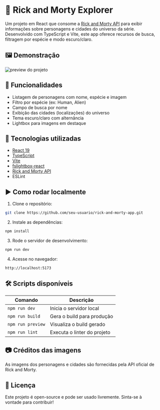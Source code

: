 # 🌌 Rick and Morty Explorer

Um projeto em React que consome a [Rick and Morty API](https://rickandmortyapi.com/) para exibir informações sobre personagens e cidades do universo da série. Desenvolvido com TypeScript e Vite, este app oferece recursos de busca, filtragem por espécie e modo escuro/claro.

## 🖼️ Demonstração

![preview do projeto](./caminho/para/screenshot.png)

## 🚀 Funcionalidades

- Listagem de personagens com nome, espécie e imagem
- Filtro por espécie (ex: Human, Alien)
- Campo de busca por nome
- Exibição das cidades (localizações) do universo
- Tema escuro/claro com alternância
- Lightbox para imagens em destaque

## 🔧 Tecnologias utilizadas

- [React 19](https://react.dev/)
- [TypeScript](https://www.typescriptlang.org/)
- [Vite](https://vitejs.dev/)
- [fslightbox-react](https://fslightbox.com/react)
- [Rick and Morty API](https://rickandmortyapi.com/)
- ESLint

## ▶️ Como rodar localmente

1. Clone o repositório:

```bash
git clone https://github.com/seu-usuario/rick-and-morty-app.git
```

2. Instale as dependências:

```bash
npm install
```

3. Rode o servidor de desenvolvimento:

```bash
npm run dev
```

4. Acesse no navegador:

```
http://localhost:5173
```

## 🛠️ Scripts disponíveis

| Comando         | Descrição                    |
|-----------------|------------------------------|
| `npm run dev`   | Inicia o servidor local       |
| `npm run build` | Gera o build para produção    |
| `npm run preview` | Visualiza o build gerado    |
| `npm run lint`  | Executa o linter do projeto   |

## 📷 Créditos das imagens

As imagens dos personagens e cidades são fornecidas pela API oficial de Rick and Morty.

## 📄 Licença

Este projeto é open-source e pode ser usado livremente. Sinta-se à vontade para contribuir!